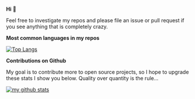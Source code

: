 **Hi** :wave:

Feel free to investigate my repos and please file an issue or pull request if
you see anything that is completely crazy.

**Most common languages in my repos**

[![Top Langs](https://github-readme-stats.vercel.app/api/top-langs/?username=ricardicus&theme=cobalt)](https://github.com/Ricardicus)


**Contributions on Github**

My goal is to contribute more to open source projects, so I hope to upgrade these stats I show you below.
Quality over quantity is the rule...

[![my github stats](https://github-readme-stats.vercel.app/api?username=ricardicus&theme=cobalt)](https://github.com/anuraghazra/Ricardicus)
